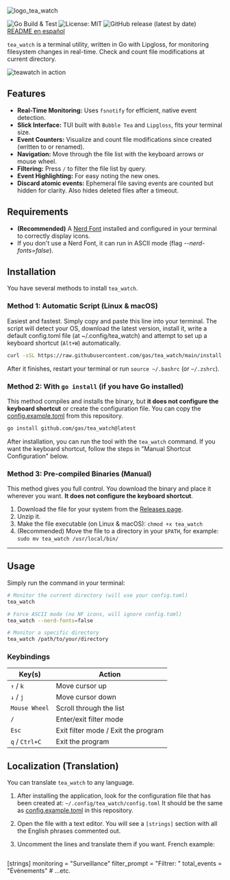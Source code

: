 ![logo_tea_watch](https://github.com/user-attachments/assets/ec88ee38-1b54-40a9-9a38-fa18c29b97a1)

![Go Build & Test](https://github.com/gas/tea_watch/actions/workflows/go.yml/badge.svg) ![License: MIT](https://img.shields.io/badge/License-MIT-yellow.svg) ![GitHub release (latest by date)](https://img.shields.io/github/v/release/gas/tea_watch)
[README en español](README.md)

`tea_watch` is a terminal utility, written in Go with Lipgloss, for monitoring filesystem changes in real-time. Check and count file modifications at current directory.

![teawatch in action](https://github.com/user-attachments/assets/cc4520f1-454f-4124-8c7d-477d4697807f?raw=true)


## Features

* **Real-Time Monitoring:** Uses `fsnotify` for efficient, native event detection.
* **Slick Interface:** TUI built with `Bubble Tea` and `Lipgloss`, fits your terminal size.
* **Event Counters:** Visualize and count file modifications since created (written to or renamed).
* **Navigation:** Move through the file list with the keyboard arrows or mouse wheel.
* **Filtering:** Press `/` to filter the file list by query.
* **Event Highlighting:** For easy noting the new ones.
* **Discard atomic events:** Ephemeral file saving events are counted but hidden for clarity. Also hides deleted files after a timeout.


## Requirements

* **(Recommended)** A [Nerd Font](https://www.nerdfonts.com/) installed and configured in your terminal to correctly display icons.
* If you don't use a Nerd Font, it can run in ASCII mode (flag *--nerd-fonts=false*).


## Installation

You have several methods to install `tea_watch`.

### Method 1: Automatic Script (Linux & macOS)

Easiest and fastest. Simply copy and paste this line into your terminal. The script will detect your OS, download the latest version, install it, write a default config.toml file (at ~/.config/tea_watch) and attempt to set up a keyboard shortcut (`Alt+W`) automatically.

```bash
curl -sSL https://raw.githubusercontent.com/gas/tea_watch/main/install.sh | bash
```
After it finishes, restart your terminal or run `source ~/.bashrc` (or `~/.zshrc`).

### Method 2: With `go install` (if you have Go installed)

This method compiles and installs the binary, but **it does not configure the keyboard shortcut** or create the configuration file. You can copy the [config.example.toml](config.example.toml) from this repository.

```bash
go install github.com/gas/tea_watch@latest
```
After installation, you can run the tool with the `tea_watch` command. If you want the keyboard shortcut, follow the steps in "Manual Shortcut Configuration" below.

### Method 3: Pre-compiled Binaries (Manual)

This method gives you full control. You download the binary and place it wherever you want. **It does not configure the keyboard shortcut**.

1.  Download the file for your system from the [Releases page](https://github.com/gas/tea_watch/releases).
2.  Unzip it.
3.  Make the file executable (on Linux & macOS): `chmod +x tea_watch`
4.  (Recommended) Move the file to a directory in your `$PATH`, for example: `sudo mv tea_watch /usr/local/bin/`

---


## Usage

Simply run the command in your terminal:

```bash
# Monitor the current directory (will use your config.toml)
tea_watch

# Force ASCII mode (no NF icons, will ignore config.toml)
tea_watch --nerd-fonts=false

# Monitor a specific directory
tea_watch /path/to/your/directory
```

### Keybindings

| Key(s)         | Action                               |
| -------------- | ------------------------------------ |
| `↑` / `k`      | Move cursor up                       |
| `↓` / `j`      | Move cursor down                     |
| `Mouse Wheel`  | Scroll through the list              |
| `/`            | Enter/exit filter mode               |
| `Esc`          | Exit filter mode / Exit the program  |
| `q` / `Ctrl+C` | Exit the program                     |


## Localization (Translation)

You can translate `tea_watch` to any language.

1. After installing the application, look for the configuration file that has been created at:
 `~/.config/tea_watch/config.toml`
 It should be the same as [config.example.toml](config.example.toml) in this repository.

2.  Open the file with a text editor. You will see a `[strings]` section with all the English phrases commented out.

3.  Uncomment the lines and translate them if you want. French example:

    ```toml
 [strings]
 monitoring = "Surveillance"
 filter_prompt = "Filtrer: "
 total_events = "Événements"
    # ...etc.
 ````
